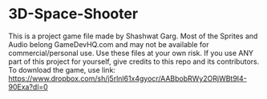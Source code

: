 # 3D-Space-Shooter
This is a project game file made by Shashwat Garg.
Most of the Sprites and Audio belong GameDevHQ.com and may not be available for commercial/personal use.
Use these files at your own risk. 
If you use ANY part of this project for yourself, give credits to this repo and its contributors.
To download the game, use link: https://www.dropbox.com/sh/j5rlnl61x4gyocr/AABbobRWy2ORjWBt9I4-90Exa?dl=0

